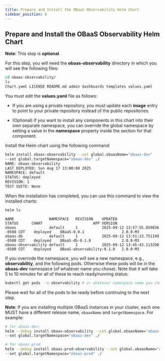 ```yaml
---
title: Prepare and Install the OBaaS Observability Helm Chart
sidebar_position: 8
---
```

## Prepare and Install the OBaaS Observability Helm Chart

**Note**: This step is **optional**.

For this step, you will need the **obaas-observability** directory in
which you will see the following files:

```bash
cd obaas-observability/
ls
Chart.yaml LICENSE README.md admin dashboards templates values.yaml
```

You must edit the **values.yaml** file as follows:

- If you are using a private repository, you must update each
    **image** entry to point to your private repository instead of the
    public repositories.

- (Optional) If you want to install any components in this chart into
    their own separate namespace, you can override the global namespace
    by setting a value in the **namespace** property inside the section
    for that component.

Install the Helm chart using the following command:

```bash
helm install obaas-observability --set global.obaasName="obaas-dev"
--set global.targetNamespace="obaas-dev" ./
NAME: obaas-observability
LAST DEPLOYED: Sun Aug 17 13:00:00 2025
NAMESPACE: default
STATUS: deployed
REVISION: 1
TEST SUITE: None
```

When the installation has completed, you can use this command to view the installed charts:

```bash
helm ls
```

```text
NAME               	NAMESPACE	REVISION	UPDATED                             	STATUS  	CHART                    	APP VERSION
obaas              	default  	1       	2025-09-12 13:57:55.859836 -0500 CDT	deployed	OBaaS-0.0.1              	2.0.0-M3   
obaas-db           	default  	1       	2025-09-12 13:51:23.751199 -0500 CDT	deployed	OBaaS-db-0.1.0           	2.0.0-M3   
obaas-observability	default  	1       	2025-09-12 13:45:43.113298 -0500 CDT	deployed	OBaaS-observability-0.1.0	2.0.0-M3 
```

If you overrode the namespace, you will see a new namespace, e.g., **observability**, and the following pods. Otherwise these pods will be in the **obaas-dev** namespace (of whatever name you chose). Note that it will take 5 to 10 minutes for all of these to reach ready/running status:

```bash
kubectl get pods --n observability # or whatever namespace name you chose
```

Please wait for all of the pods to be ready before continuing to the next step.

**Note**: If you are installing multiple OBaaS instances in your cluster, each one MUST have a different release name, `obaasName` and `targetNamespace`.  For example:

```bash
# for obaas-dev:
helm --debug install obaas-observability --set global.obaasName="obaas-dev"
--set global.targetNamespace="obaas-dev" ./

# for obaas-prod
helm --debug install obaas-prod-observability --set global.obaasName="obaas-prod"
--set global.targetNamespace="obaas-prod" ./
```
